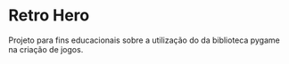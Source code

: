 # Retro Hero
Projeto para fins educacionais sobre a utilização do da biblioteca pygame na criação de jogos.
